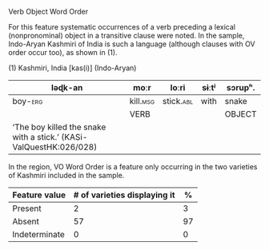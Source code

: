 Verb Object Word Order

For this feature systematic occurrences of a verb preceding a lexical
(nonpronominal) object in a transitive clause were noted. In the sample,
Indo-Aryan Kashmiri of India is such a language (although clauses with
OV order occur too), as shown in (1).

(1) <span id="_Ref531867975" class="anchor"></span>Kashmiri, India
    \[kas(i)\] (Indo-Aryan)

| ləɖk-an                                                            | moːr                                                   | loːri                                                   | sɨːtʲ | sɔrupʰ. |
|--------------------------------------------------------------------|--------------------------------------------------------|---------------------------------------------------------|-------|---------|
| boy-<span style="font-variant:small-caps;">erg</span>              | kill.<span style="font-variant:small-caps;">msg</span> | stick.<span style="font-variant:small-caps;">abl</span> | with  | snake   |
|                                                                    | VERB                                                   |                                                         |       | OBJECT  |
| ‘The boy killed the snake with a stick.’ (KASi-ValQuestHK:026/028) |

In the region, VO Word Order is a feature only occurring in the two
varieties of Kashmiri included in the sample.

| Feature value | \# of varieties displaying it | %   |
|---------------|-------------------------------|-----|
| Present       | 2                             | 3   |
| Absent        | 57                            | 97  |
| Indeterminate | 0                             | 0   |


